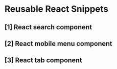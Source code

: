 # Reusable React Snippets

## [1] React search component

## [2] React mobile menu component

## [3] React tab component
